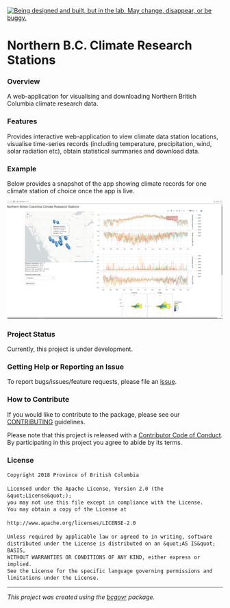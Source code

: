 <a id="devex-badge" rel="Exploration" href="https://github.com/BCDevExchange/assets/blob/master/README.md"><img alt="Being designed and built, but in the lab. May change, disappear, or be buggy." style="border-width:0" src="https://assets.bcdevexchange.org/images/badges/exploration.svg" title="Being designed and built, but in the lab. May change, disappear, or be buggy." /></a>

Northern B.C. Climate Research Stations
=====

### Overview

A web-application for visualising and downloading Northern British Columbia climate research data.

### Features

Provides interactive web-application to view climate data station locations, visualise time-series records (including temperature, precipitation, wind, solar radiation etc), obtain statistical summaries and download data.

### Example

Below provides a snapshot of the app showing climate records for one climate station of choice once the app is live.

![](tools/readme/Example.png)

### Project Status

Currently, this project is under development.

### Getting Help or Reporting an Issue

To report bugs/issues/feature requests, please file an [issue](https://github.com/bcgov/nbcclim/issues/).

### How to Contribute

If you would like to contribute to the package, please see our [CONTRIBUTING](CONTRIBUTING.md) guidelines.

Please note that this project is released with a [Contributor Code of Conduct](CODE_OF_CONDUCT.md). By participating in this project you agree to abide by its terms.

### License

    Copyright 2018 Province of British Columbia

    Licensed under the Apache License, Version 2.0 (the &quot;License&quot;);
    you may not use this file except in compliance with the License.
    You may obtain a copy of the License at

    http://www.apache.org/licenses/LICENSE-2.0

    Unless required by applicable law or agreed to in writing, software distributed under the License is distributed on an &quot;AS IS&quot; BASIS,
    WITHOUT WARRANTIES OR CONDITIONS OF ANY KIND, either express or implied.
    See the License for the specific language governing permissions and limitations under the License.

------------------------------------------------------------------------

*This project was created using the [bcgovr](https://github.com/bcgov/bcgovr) package.*
